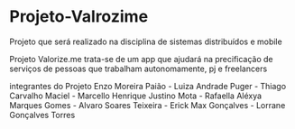 # Projeto-Valrozime

Projeto que será realizado na disciplina de sistemas distribuídos e mobile

Projeto Valorize.me trata-se de um app que ajudará na precificação de serviços de pessoas que trabalham autonomamente, pj e freelancers

integrantes do Projeto Enzo Moreira Paião - Luiza Andrade Puger - Thiago Carvalho Maciel - Marcello Henrique Justino Mota - Rafaella Aléxya Marques Gomes - Alvaro Soares Teixeira - Erick Max Gonçalves - Lorrane Gonçalves Torres
